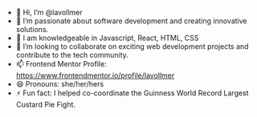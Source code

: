 - 👋 Hi, I’m @lavollmer
- 👀 I’m passionate about software development and creating innovative solutions.
- 🌱 I am knowledgeable in Javascript, React, HTML, CSS
- 💞️ I’m looking to collaborate on exciting web development projects and contribute to the tech community.
- 📫 Frontend Mentor Profile: https://www.frontendmentor.io/profile/lavollmer
- 😄 Pronouns: she/her/hers
- ⚡ Fun fact: I helped co-coordinate the Guinness World Record Largest Custard Pie Fight.


<!---
lavollmer/lavollmer is a ✨ special ✨ repository because its `README.md` (this file) appears on your GitHub profile.
You can click the Preview link to take a look at your changes.
--->
